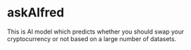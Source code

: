 # askAlfred
This is AI model which predicts whether you should swap your cryptocurrency or not based on a large number of  datasets.
